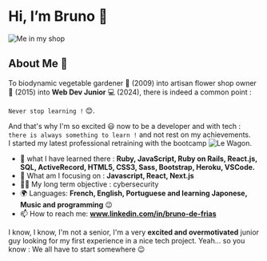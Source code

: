 # Hi, I’m Bruno 👋

![Me in my shop](https://media.licdn.com/dms/image/D5616AQEcS52fmt9Ahw/profile-displaybackgroundimage-shrink_350_1400/0/1712823314688?e=1721865600&v=beta&t=w29MS-tlAz37iwQmQHx77y1gSkO2yOzag8abGMvFvOY)

## About Me 🚀

To biodynamic vegetable gardener :carrot: (2009) into artisan flower shop owner :tulip: (2015) into **Web Dev Junior** :computer: (2024), there is indeed a common point :  

`Never stop learning !` :blush:. 

And that's why I'm so excited :smiley: now to be a developer and with tech : `there is always something to learn !` and not rest on my achievements.  
I started my latest professional retraining with the bootcamp ![Le Wagon](https://www.lewagon.com/fr/web-development-course).

- 🌱 what I have learned there : **Ruby, JavaScript, Ruby on Rails, React.js, SQL, ActiveRecord, HTML5, CSS3, Sass, Bootstrap, Heroku, VSCode.**
- 🔭 What am I focusing on : **Javascript, React, Next.js**
- :technologist: My long term objective : cybersecurity
- 🌍 Languages: **French, English, Portuguese and learning Japonese, Music and programming** :wink: 
- 📫 How to reach me: **www.linkedin.com/in/bruno-de-frias** 

I know, I know, I'm not a senior, I'm a very **excited and overmotivated** junior guy looking for my first experience in a nice tech project. Yeah... so you know : We all have to start somewhere :wink:

<!---
BrunoDeFrias/BrunoDeFrias is a ✨ special ✨ repository because its `README.md` (this file) appears on your GitHub profile.
You can click the Preview link to take a look at your changes.
--->
